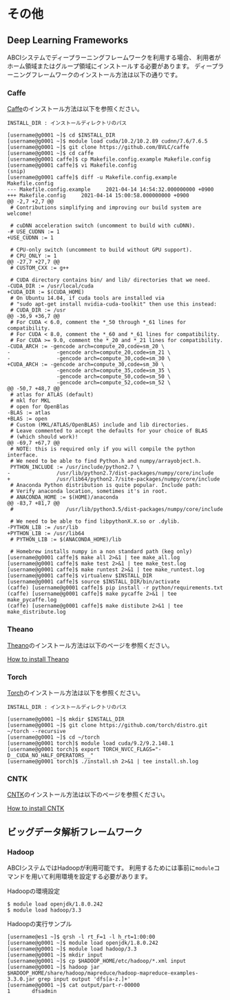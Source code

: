 # その他

## Deep Learning Frameworks

ABCIシステムでディープラーニングフレームワークを利用する場合、
利用者がホーム領域またはグループ領域にインストールする必要があります。
ディープラーニングフレームワークのインストール方法は以下の通りです。

### Caffe

[Caffe](http://caffe.berkeleyvision.org/)のインストール方法は以下を参照ください。

```
INSTALL_DIR : インストールディレクトリのパス

[username@g0001 ~]$ cd $INSTALL_DIR
[username@g0001 ~]$ module load cuda/10.2/10.2.89 cudnn/7.6/7.6.5
[username@g0001 ~]$ git clone https://github.com/BVLC/caffe
[username@g0001 ~]$ cd caffe
[username@g0001 caffe]$ cp Makefile.config.example Makefile.config
[username@g0001 caffe]$ vi Makefile.config
(snip)
[username@g0001 caffe]$ diff -u Makefile.config.example Makefile.config
--- Makefile.config.example     2021-04-14 14:54:32.000000000 +0900
+++ Makefile.config     2021-04-14 15:00:58.000000000 +0900
@@ -2,7 +2,7 @@
 # Contributions simplifying and improving our build system are welcome!

 # cuDNN acceleration switch (uncomment to build with cuDNN).
-# USE_CUDNN := 1
+USE_CUDNN := 1

 # CPU-only switch (uncomment to build without GPU support).
 # CPU_ONLY := 1
@@ -27,7 +27,7 @@
 # CUSTOM_CXX := g++

 # CUDA directory contains bin/ and lib/ directories that we need.
-CUDA_DIR := /usr/local/cuda
+CUDA_DIR := $(CUDA_HOME)
 # On Ubuntu 14.04, if cuda tools are installed via
 # "sudo apt-get install nvidia-cuda-toolkit" then use this instead:
 # CUDA_DIR := /usr
@@ -36,9 +36,7 @@
 # For CUDA < 6.0, comment the *_50 through *_61 lines for compatibility.
 # For CUDA < 8.0, comment the *_60 and *_61 lines for compatibility.
 # For CUDA >= 9.0, comment the *_20 and *_21 lines for compatibility.
-CUDA_ARCH := -gencode arch=compute_20,code=sm_20 \
-               -gencode arch=compute_20,code=sm_21 \
-               -gencode arch=compute_30,code=sm_30 \
+CUDA_ARCH := -gencode arch=compute_30,code=sm_30 \
                -gencode arch=compute_35,code=sm_35 \
                -gencode arch=compute_50,code=sm_50 \
                -gencode arch=compute_52,code=sm_52 \
@@ -50,7 +48,7 @@
 # atlas for ATLAS (default)
 # mkl for MKL
 # open for OpenBlas
-BLAS := atlas
+BLAS := open
 # Custom (MKL/ATLAS/OpenBLAS) include and lib directories.
 # Leave commented to accept the defaults for your choice of BLAS
 # (which should work)!
@@ -69,7 +67,7 @@
 # NOTE: this is required only if you will compile the python interface.
 # We need to be able to find Python.h and numpy/arrayobject.h.
 PYTHON_INCLUDE := /usr/include/python2.7 \
-               /usr/lib/python2.7/dist-packages/numpy/core/include
+               /usr/lib64/python2.7/site-packages/numpy/core/include
 # Anaconda Python distribution is quite popular. Include path:
 # Verify anaconda location, sometimes it's in root.
 # ANACONDA_HOME := $(HOME)/anaconda
@@ -83,7 +81,7 @@
 #                 /usr/lib/python3.5/dist-packages/numpy/core/include

 # We need to be able to find libpythonX.X.so or .dylib.
-PYTHON_LIB := /usr/lib
+PYTHON_LIB := /usr/lib64
 # PYTHON_LIB := $(ANACONDA_HOME)/lib

 # Homebrew installs numpy in a non standard path (keg only)
[username@g0001 caffe]$ make all 2>&1 | tee make_all.log
[username@g0001 caffe]$ make test 2>&1 | tee make_test.log
[username@g0001 caffe]$ make runtest 2>&1 | tee make_runtest.log
[username@g0001 caffe]$ virtualenv $INSTALL_DIR
[username@g0001 caffe]$ source $INSTALL_DIR/bin/activate
(caffe) [username@g0001 caffe]$ pip install -r python/requirements.txt
(caffe) [username@g0001 caffe]$ make pycaffe 2>&1 | tee make_pycaffe.log
(caffe) [username@g0001 caffe]$ make distibute 2>&1 | tee make_distribute.log
```

### Theano

[Theano](http://deeplearning.net/software/theano/)のインストール方法は以下のページを参照ください。

[How to install Theano](http://deeplearning.net/software/theano/)

### Torch

[Torch](http://torch.ch/)のインストール方法は以下を参照ください。

```
INSTALL_DIR : インストールディレクトリのパス

[username@g0001 ~]$ mkdir $INSTALL_DIR
[username@g0001 ~]$ git clone https://github.com/torch/distro.git ~/torch --recursive
[username@g0001 ~]$ cd ~/torch
[username@g0001 torch]$ module load cuda/9.2/9.2.148.1
[username@g0001 torch]$ export TORCH_NVCC_FLAGS="-D__CUDA_NO_HALF_OPERATORS__"
[username@g0001 torch]$ ./install.sh 2>&1 | tee install.sh.log
```

### CNTK

[CNTK](https://www.microsoft.com/en-us/cognitive-toolkit/)のインストール方法は以下のページを参照ください。

[How to install CNTK](https://www.microsoft.com/en-us/cognitive-toolkit/)

## ビッグデータ解析フレームワーク

### Hadoop

ABCIシステムではHadoopが利用可能です。 利用するためには事前に`module`コマンドを用いて利用環境を設定する必要があります。 

Hadoopの環境設定
```
$ module load openjdk/1.8.0.242
$ module load hadoop/3.3
```

Hadoopの実行サンプル

```
[username@es1 ~]$ qrsh -l rt_F=1 -l h_rt=1:00:00
[username@g0001 ~]$ module load openjdk/1.8.0.242
[username@g0001 ~]$ module load hadoop/3.3
[username@g0001 ~]$ mkdir input
[username@g0001 ~]$ cp $HADOOP_HOME/etc/hadoop/*.xml input
[username@g0001 ~]$ hadoop jar $HADOOP_HOME/share/hadoop/mapreduce/hadoop-mapreduce-examples-3.3.0.jar grep input output 'dfs[a-z.]+'
[username@g0001 ~]$ cat output/part-r-00000
1       dfsadmin
```
